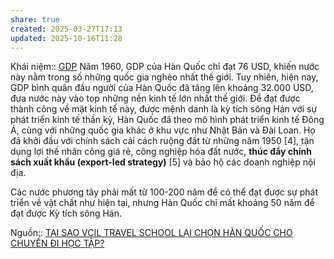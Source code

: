 ```yaml
---
share: true
created: 2025-03-27T17:13
updated: 2025-10-16T11:28
---
```

Khái niệm:: [GDP](../../../../../%CE%9E%20Kh%C3%A1i%20ni%E1%BB%87m/GDP.md)
Năm 1960, GDP của Hàn Quốc chỉ đạt 76 USD, khiến nước này nằm trong số những quốc gia nghèo nhất thế giới. Tuy nhiên, hiện nay, GDP bình quân đầu người của Hàn Quốc đã tăng lên khoảng 32.000 USD, đưa nước này vào top những nền kinh tế lớn nhất thế giới. Để đạt được thành công về mặt kinh tế này, được mệnh danh là kỳ tích sông Hán với sự phát triển kinh tế thần kỳ, Hàn Quốc đã theo mô hình phát triển kinh tế Đông Á, cùng với những quốc gia khác ở khu vực như Nhật Bản và Đài Loan. Họ đã khởi đầu với chính sách cải cách ruộng đất từ những năm 1950 [4], tận dụng lợi thế nhân công giá rẻ, công nghiệp hóa đất nước, **thúc đẩy chính sách xuất khẩu (export-led strategy)** [5] và bảo hộ các doanh nghiệp nội địa. 

  
Các nước phương tây phải mất từ 100-200 năm để có thể đạt được sự phát triển về vật chất như hiện tại, nhưng Hàn Quốc chỉ mất khoảng 50 năm để đạt được Kỳ tích sông Hán.

Nguồn:: [TẠI SAO VCIL TRAVEL SCHOOL LẠI CHỌN HÀN QUỐC CHO CHUYẾN ĐI HỌC TẬP?](https://www.vciltravelschool.com/vi/post/tại-sao-vcil-travel-school-lại-chọn-hàn-quốc-cho-chuyến-đi-học-tập)